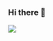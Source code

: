 ### Hi there 👋

<!--
**zcmiracle/zcmiracle** is a ✨ _special_ ✨ repository because its `README.md` (this file) appears on your GitHub profile.

Here are some ideas to get you started:

- 🔭 I’m currently working on ...
- 🌱 I’m currently learning ...
- 👯 I’m looking to collaborate on ...
- 🤔 I’m looking for help with ...
- 💬 Ask me about ...
- 📫 How to reach me: ...
- 😄 Pronouns: ...
- ⚡ Fun fact: ...
-->

<p float="left">
<!-- <img src="https://github-readme-stats.vercel.app/api?username=zcmiracle&show_icons=true&icon_color=CE1D2D&text_color=718096&bg_color=ffffff&count_private=true" /> -->
</p>
  <img src="https://github-readme-stats.vercel.app/api/top-langs/?username=zcmiracle&layout=compact" /> 
</p>
